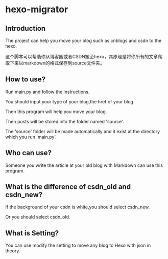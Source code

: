 # hexo-migrator

## Introduction

The project can help you move your blog such as cnblogs and csdn to the hexo.

这个脚本可以帮助你从博客园或者CSDN搬至hexo，其原理是将你所有的文章爬取下来以markdown的格式保存到source文件夹。

## How to use?

Run main.py and follow the instructions.

You should input your type of your blog,the href of your blog.

Then this program will help you move your blog.

Then posts will be stored into the folder named 'source'.

The 'source' folder will be made automatically and it exist at the directory which you run 'main.py'.

## Who can use?

Someone you write the article at your old blog with Markdown can use this program.

## What is the difference of csdn_old and csdn_new?

If the background of your csdn is white,you should select csdn_new.

Or you should select csdn_old.

## What is Setting?

You can use modify the setting to move any blog to Hexo with json in theory.

